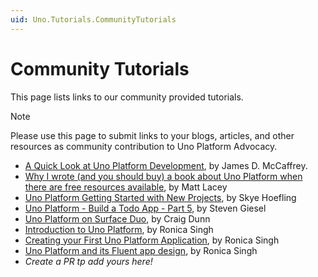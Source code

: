 ```yaml
---
uid: Uno.Tutorials.CommunityTutorials
---
```


# Community Tutorials

This page lists links to our community provided tutorials.

> [!NOTE]
> Please use this page to submit links to your blogs, articles, and other resources as community contribution to Uno Platform Advocacy.

- [A Quick Look at Uno Platform Development](https://jamesmccaffrey.wordpress.com/2021/05/31/a-quick-look-at-uno-platform-development/), by James D. McCaffrey.
- [Why I wrote (and you should buy) a book about Uno Platform when there are free resources available](https://www.mrlacey.com/2022/02/why-i-wrote-and-you-should-buy-book.html), by Matt Lacey
- [Uno Platform Getting Started with New Projects](https://www.andrewhoefling.com/Blog/Post/uno-platform-getting-started-with-new-projects), by Skye Hoefling
- [Uno Platform - Build a Todo App - Part 5](https://steven-giesel.com/blogPost/2c025ac6-d67f-45ec-a616-009e0285c999), by Steven Giesel
- [Uno Platform on Surface Duo](https://devblogs.microsoft.com/surface-duo/tag/uno-platform/), by Craig Dunn
- [Introduction to Uno Platform](https://ronicasingh.hashnode.dev/introduction-to-uno-platform), by Ronica Singh
- [Creating your First Uno Platform Application](https://ronicasingh.hashnode.dev/creating-your-first-uno-platform-application), by Ronica Singh
- [Uno Platform and its Fluent app design](https://ronicasingh.hashnode.dev/uno-platform-and-its-fluent-app-design), by Ronica Singh
- _Create a PR tp add yours here!_
